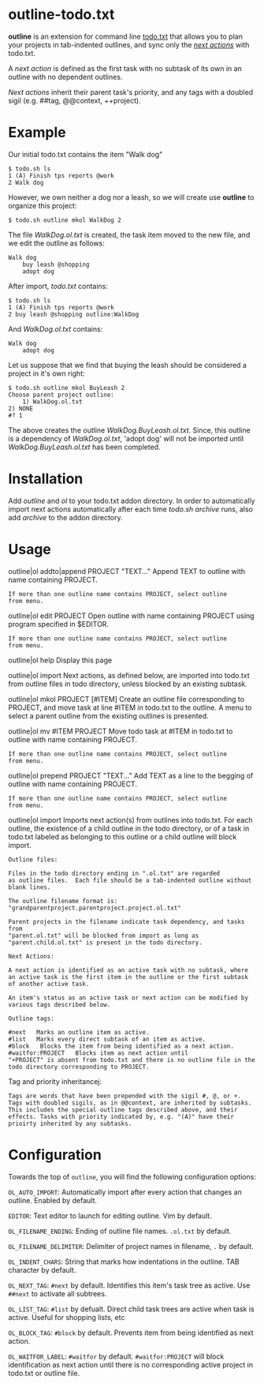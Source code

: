 outline-todo.txt
================

**outline** is an extension for command line [todo.txt](https://github.com/ginatrapani/todo.txt-cli) that allows you to plan your projects in tab-indented outlines, and sync only the *[next actions](https://hamberg.no/gtd/#the-next-actions-list)* with todo.txt. 

A *next action* is defined as the first task with no subtask of its own in an outline with no dependent outlines.

*Next actions* inherit their parent task's priority, and any tags with a doubled sigil (e.g. ##tag, @@context, ++project).

Example
======

Our initial todo.txt contains the item "Walk dog"

    $ todo.sh ls
    1 (A) Finish tps reports @work
    2 Walk dog

However, we own neither a dog nor a leash, so we will create use **outline** to organize this project:

    $ todo.sh outline mkol WalkDog 2

The file *WalkDog.ol.txt* is created, the task item moved to the new file, and we edit the outline as follows:

    Walk dog
    	buy leash @shopping
    	adopt dog

After import, *todo.txt* contains:

    $ todo.sh ls
    1 (A) Finish tps reports @work
    2 buy leash @shopping outline:WalkDog

And *WalkDog.ol.txt* contains:

    Walk dog
    	adopt dog

Let us suppose that we find that buying the leash should be considered a project in it's own right:

    $ todo.sh outline mkol BuyLeash 2
    Choose parent project outline:
    	1) WalkDog.ol.txt
	2) NONE
	#? 1

The above creates the outline *WalkDog.BuyLeash.ol.txt*. Since, this outline is a dependency of *WalkDog.ol.txt*, 'adopt dog' will not be imported until *WalkDog.BuyLeash.ol.txt* has been completed.


Installation
=====

Add *outline* and *ol* to your todo.txt addon directory. In order to automatically import next actions automatically after each time *todo.sh archive* runs, also add *archive* to the addon directory.

Usage
======

outline|ol addto|append PROJECT "TEXT..."
	Append TEXT to outline with name containing PROJECT.
	
	If more than one outline name contains PROJECT, select outline
	from menu.
	
outline|ol edit PROJECT
	Open outline with name containing PROJECT using program specified
	in \$EDITOR.
	
	If more than one outline name contains PROJECT, select outline
	from menu.

outline|ol help
	Display this page
	
outline|ol import
	Next actions, as defined below, are imported into todo.txt from outline
	files in todo directory, unless blocked by an existing subtask.
	
outline|ol mkol PROJECT [#ITEM]
	Create an outline file corresponding to PROJECT, and move task at line
	#ITEM in todo.txt to the outline. A menu to select a parent outline from
	the existing outlines is presented.	

outline|ol mv #ITEM PROJECT
	Move todo task at #ITEM in todo.txt to outline with name containing 
	PROJECT.

	If more than one outline name contains PROJECT, select outline
	from menu.

outline|ol prepend PROJECT "TEXT..."
	Add TEXT as a line to the begging of outline with name containing PROJECT.

	If more than one outline name contains PROJECT, select outline
	from menu.

outline|ol import
	Imports next action(s) from outlines into todo.txt. For each outline,
	the existence of a child outline in the todo directory, or of a task
	in todo.txt labeled as belonging to this outline or a child outline
	will block import.

	Outline files:

	Files in the todo directory ending in ".ol.txt" are regarded 
	as outline files.  Each file should be a tab-indented outline without 
	blank lines.

	The outline filename format is:
	"grandparentproject.parentproject.project.ol.txt"

	Parent projects in the filename indicate task dependency, and tasks from
	"parent.ol.txt" will be blocked from import as long as
	"parent.child.ol.txt" is present in the todo directory.

	Next Actions:

	A next action is identified as an active task with no subtask, where 
	an active task is the first item in the outline or the first subtask
	of another active task. 

	An item's status as an active task or next action can be modified by
	various tags described below.

	Outline tags:

	#next	Marks an outline item as active.
	#list	Marks every direct subtask of an item as active.
	#block   Blocks the item from being identified as a next action.
	#waitfor:PROJECT   Blocks item as next action until 
	"+PROJECT" is absent from todo.txt and there is no outline file in the 
	todo directory corresponding to PROJECT.

Tag and priority inheritancej:

	Tags are words that have been prepended with the sigil #, @, or +. 
	Tags with doubled sigils, as in @@context, are inherited by subtasks. 
	This includes the special outline tags described above, and their 
	effects. Tasks with priority indicated by, e.g. "(A)" have their 
	prioirty inherited by any subtasks. 

Configuration
=============

Towards the top of `outline`, you will find the following configuration options:

`OL_AUTO_IMPORT`: Automatically import after every action that changes an outline. Enabled by default.

`EDITOR`: Text editor to launch for editing outline. Vim by default.

`OL_FILENAME_ENDING`: Ending of outline file names. `.ol.txt` by default.

`OL_FILENAME_DELIMITER`: Delimiter of project names in filename, `.` by default.

`OL_INDENT_CHARS`: String that marks how indentations in the outline. TAB character by default.

`OL_NEXT_TAG`: `#next` by default. Identifies this item's task tree as active. Use `##next` to activate all subtrees.

`OL_LIST_TAG`: `#list` by defualt. Direct child task trees are active when task is active. Useful for shopping lists, etc 

`OL_BLOCK_TAG`: `#block` by default. Prevents item from being identified as next action.

`OL_WAITFOR_LABEL`: `#waitfor` by default. `#waitfor:PROJECT` will block identification as next action until there is no corresponding active project in todo.txt or outline file.
